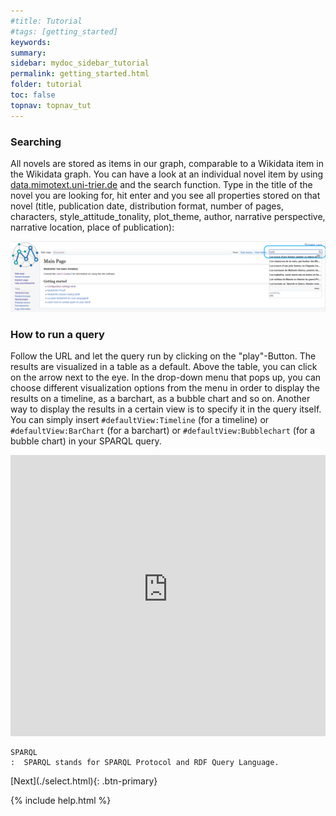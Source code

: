 ```yaml
---
#title: Tutorial
#tags: [getting_started]
keywords:
summary:
sidebar: mydoc_sidebar_tutorial
permalink: getting_started.html
folder: tutorial
toc: false
topnav: topnav_tut
---
```


### **Searching**

All novels are stored as items in our graph, comparable to a Wikidata item in the Wikidata graph. You can have a look at an individual novel item by using [data.mimotext.uni-trier.de](http://data.mimotext.uni-trier.de/wiki/Main_Page) and the search function. Type in the title of the novel you are looking for, hit enter and you see all properties stored on that novel (title, publication date, distribution format, number of pages, characters, style_attitude_tonality, plot_theme, author, narrative perspective, narrative location, place of publication):

![searching](images/searching.png)

### **How to run a query**

Follow the URL and let the query run by clicking on the "play"-Button. The results are visualized in a table as a default. Above the table, you can click on the arrow next to the eye. In the drop-down menu that pops up, you can choose different visualization options from the menu in order to display the results on a timeline, as a barchart, as a bubble chart and so on. Another way to display the results in a certain view is to specify it in the query itself. You can simply insert `#defaultView:Timeline` (for a timeline) or `#defaultView:BarChart` (for a barchart) or `#defaultView:Bubblechart` (for a bubble chart) in your SPARQL query.


<p><iframe  style="width:100%;max-width:100%;height:450px" frameborder="0" allowfullscreen src="https://query.mimotext.uni-trier.de/#prefix%20wd%3A%3Chttp%3A%2F%2Fdata.mimotext.uni-trier.de%2Fentity%2F%3E%0Aprefix%20wdt%3A%3Chttp%3A%2F%2Fdata.mimotext.uni-trier.de%2Fprop%2Fdirect%2F%3E%20%0ASELECT%20DISTINCT%20%3Fbgrf%20%3Fitem%20%3Fauthorlabel%20%3FitemLabel%20%3Fyear%20%20%3Fnarrpers%20%20%3Ftonality%20%3Fpages%20%7B%0A%20%3Fitem%20wdt%3AP5%20%3Fauthor%3B%20%23%20who%20is%20the%20autorh%3F%0A%20%20%20%20%20%20%20wdt%3AP4%20%3Ftitle%3B%20%23%20what%20is%20the%20title%3F%0A%20%20%20%20%20%20%20wdt%3AP22%20%3Fbgrf%3B%20%20%23%20what%20is%20the%20identifier%20in%20the%20bibliographic%20metadata%3F%0A%20%20%20%20%20%20%20wdt%3AP9%20%3Fdate%3B%20%23%20what%20is%20the%20publication%20date%3F%0A%20%20%20OPTIONAL%20%7B%0A%20%20%20%3Fitem%20wdt%3AP27%20%3Fnarrpers%20.%0A%20%20%20%3Fitem%20wdt%3AP31%20%3Ftonality.%20%0A%20%20%20%20%3Fitem%20wdt%3AP25%20%3Fpages.%0A%20%7D%0A%20%20BIND%28YEAR%28%3Fdate%29%20as%20%3Fyear%29.%20%0A%20%3Fauthor%20rdfs%3Alabel%20%3Fauthorlabel.%0A%0A%20%20SERVICE%20wikibase%3Alabel%20%7B%20bd%3AserviceParam%20wikibase%3Alanguage%20%22en%22.%20%7D%0A%20bind%28if%28bound%28%3Fnarrpers%29%2C%20%3Fnarrpers%2C%20%22unbekannt%22%29%20as%20%3Fnormalized%29%0A%7D%0A%0AORDER%20BY%20%3Fyea" referrerpolicy="origin" sandbox="allow-scripts allow-same-origin allow-popups allow-forms"></iframe>
                </p>

```
SPARQL
:  SPARQL stands for SPARQL Protocol and RDF Query Language.
```

<!-- [Previous](./tutorial_index.html){: .btn-primary}--> [Next](./select.html){: .btn-primary}

<!-- {% include links.html %} -->

{% include help.html %}
